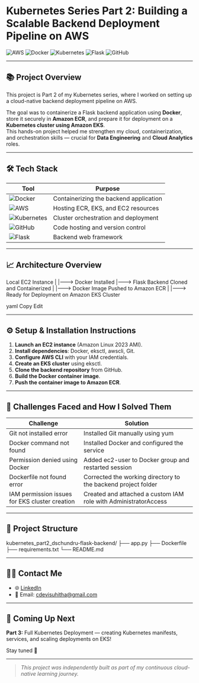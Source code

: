 # Kubernetes Series Part 2: Building a Scalable Backend Deployment Pipeline on AWS

![AWS](https://img.shields.io/badge/AWS-FF9900?logo=amazonaws&logoColor=white&style=for-the-badge)
![Docker](https://img.shields.io/badge/Docker-2496ED?logo=docker&logoColor=white&style=for-the-badge)
![Kubernetes](https://img.shields.io/badge/Kubernetes-326CE5?logo=kubernetes&logoColor=white&style=for-the-badge)
![Flask](https://img.shields.io/badge/Flask-000000?logo=flask&logoColor=white&style=for-the-badge)
![GitHub](https://img.shields.io/badge/GitHub-181717?logo=github&logoColor=white&style=for-the-badge)

---

## 📚 Project Overview

This project is Part 2 of my Kubernetes series, where I worked on setting up a cloud-native backend deployment pipeline on AWS.

The goal was to containerize a Flask backend application using **Docker**, store it securely in **Amazon ECR**, and prepare it for deployment on a **Kubernetes cluster using Amazon EKS**.  
This hands-on project helped me strengthen my cloud, containerization, and orchestration skills — crucial for **Data Engineering** and **Cloud Analytics** roles.

---

## 🛠 Tech Stack

| Tool        | Purpose                               |
|-------------|----------------------------------------|
| ![Docker](https://img.icons8.com/color/48/000000/docker.png) | Containerizing the backend application |
| ![AWS](https://img.icons8.com/color/48/000000/amazon-web-services.png) | Hosting ECR, EKS, and EC2 resources |
| ![Kubernetes](https://img.icons8.com/color/48/000000/kubernetes.png) | Cluster orchestration and deployment |
| ![GitHub](https://img.icons8.com/material-outlined/48/000000/github.png) | Code hosting and version control |
| ![Flask](https://img.icons8.com/ios/50/000000/flask.png) | Backend web framework |

---

## 📈 Architecture Overview

Local EC2 Instance | |---> Docker Installed |---> Flask Backend Cloned and Containerized | |---> Docker Image Pushed to Amazon ECR | |---> Ready for Deployment on Amazon EKS Cluster

yaml
Copy
Edit

---

## ⚙️ Setup & Installation Instructions

1. **Launch an EC2 instance** (Amazon Linux 2023 AMI).
2. **Install dependencies**: Docker, eksctl, awscli, Git.
3. **Configure AWS CLI** with your IAM credentials.
4. **Create an EKS cluster** using eksctl.
5. **Clone the backend repository** from GitHub.
6. **Build the Docker container image**.
7. **Push the container image to Amazon ECR**.

---

## 🚨 Challenges Faced and How I Solved Them

| Challenge | Solution |
|-----------|----------|
| Git not installed error | Installed Git manually using yum |
| Docker command not found | Installed Docker and configured the service |
| Permission denied using Docker | Added ec2-user to Docker group and restarted session |
| Dockerfile not found error | Corrected the working directory to the backend project folder |
| IAM permission issues for EKS cluster creation | Created and attached a custom IAM role with AdministratorAccess |

---

## 📂 Project Structure
kubernetes_part2_dschundru-flask-backend/ ├── app.py ├── Dockerfile ├── requirements.txt └── README.md

---

## 🙋‍♀️ Contact Me

- 🌐 [LinkedIn](https://www.linkedin.com/in/suhithachundru/)  
- 📧 Email: cdevisuhitha@gmail.com

---

## 📢 Coming Up Next

**Part 3:** Full Kubernetes Deployment — creating Kubernetes manifests, services, and scaling deployments on EKS!

Stay tuned 🚀

---

> *This project was independently built as part of my continuous cloud-native learning journey.*

